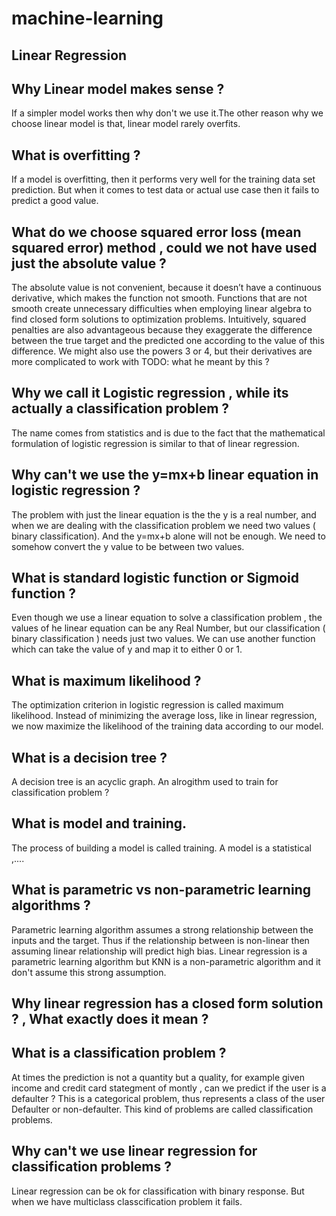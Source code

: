 # machine-learning

## Linear Regression

## Why Linear model makes sense ? 

If a simpler model works then why don't we use it.The other reason why we choose linear model is that, linear model rarely overfits. 

## What is overfitting ?

If a model is overfitting, then it performs very well for the training data set prediction. But when it comes to test data or actual use case then it fails to predict a good value. 

## What do we choose squared error loss (mean squared error)  method , could we not have used just the absolute value ?

The absolute value is not convenient, because it doesn’t have a continuous derivative, which makes the function not smooth. Functions that are not smooth
create unnecessary difficulties when employing linear algebra to find closed form solutions
to optimization problems. Intuitively, squared penalties are also advantageous because they exaggerate the difference between the true target and the predicted one according to the value of this difference. We might also use the powers 3 or 4, but their derivatives are more complicated to work with
 TODO: what he meant by this ? 

## Why we call it Logistic regression , while its actually a classification problem ?

The name comes from statistics and is due to the fact that the mathematical formulation of logistic regression is similar to that of linear regression.

## Why can't we use the y=mx+b linear equation in logistic regression ? 

The problem with just the linear equation is the the y is a real number, and when we are dealing with the classification problem we need two values ( binary classification). And the y=mx+b alone will not be enough. We need to somehow convert the y value to be between two values.

## What is standard logistic function or Sigmoid function ? 

Even though we use a linear equation to solve a classification problem , the values of he linear equation can be any Real Number, but our classification ( binary classification ) needs just two values. We can use another function which can take the value of y and map it to either 0 or 1.

## What is maximum likelihood ? 

The optimization criterion in logistic regression is called maximum likelihood. Instead of minimizing the average loss, like in linear regression, we now maximize the likelihood of the training data according to our model.

## What is a decision tree  ? 

A decision tree is an acyclic graph. An alrogithm used to train for classification problem ? 

## What is model and training. 

The process of building a model is called training. A model is a statistical ,....

## What is parametric vs non-parametric learning algorithms ? 

Parametric learning algorithm assumes a strong relationship between the inputs and the target. Thus if the relationship between is non-linear then assuming linear relationship will predict high bias. Linear regression is a parametric learning algorithm but KNN is a non-parametric algorithm and it don't assume this strong assumption.

## Why  linear regression has a closed form solution ? , What exactly does it mean ? 

## What is a classification problem ?

At times the prediction is not a quantity but a quality, for example given income and credit card stategment of montly , can we predict if the user is a defaulter ? This is a categorical problem, thus represents a class of the user Defaulter or non-defaulter. This kind of problems are called classification problems. 

## Why can't we use linear regression for classification problems ? 

Linear regression can be ok for classification with binary response. But when we have multiclass classcification problem it fails. 


